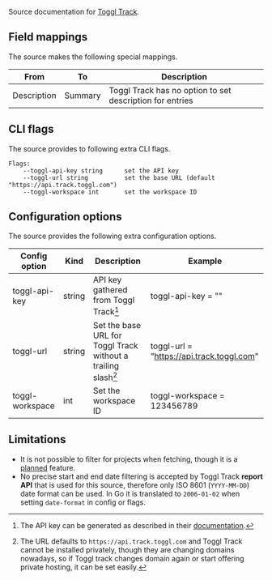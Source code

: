 Source documentation for [Toggl Track](https://track.toggl.com/).

## Field mappings

The source makes the following special mappings.

| From        | To      | Description                                              |
| ----------- | ------- | -------------------------------------------------------- |
| Description | Summary | Toggl Track has no option to set description for entries |

## CLI flags

The source provides to following extra CLI flags.

```plaintext
Flags:
    --toggl-api-key string      set the API key
    --toggl-url string          set the base URL (default "https://api.track.toggl.com")
    --toggl-workspace int       set the workspace ID
```

## Configuration options

The source provides the following extra configuration options.

| Config option   | Kind   | Description                                                   | Example                                   |
| --------------- | ------ | ------------------------------------------------------------- | ----------------------------------------- |
| toggl-api-key   | string | API key gathered from Toggl Track[^1]                         | toggl-api-key = "<API KEY>"               |
| toggl-url       | string | Set the base URL for Toggl Track without a trailing slash[^2] | toggl-url = "https://api.track.toggl.com" |
| toggl-workspace | int    | Set the workspace ID                                          | toggl-workspace = 123456789               |

## Limitations

- It is not possible to filter for projects when fetching, though it is a [planned](https://github.com/gabor-boros/minutes/issues/1) feature.
- No precise start and end date filtering is accepted by Toggl Track **report API** that is used for this source, therefore only ISO 8601 (`YYYY-MM-DD`) date format can be used. In Go it is translated to `2006-01-02` when setting `date-format` in config or flags.

[^1]: The API key can be generated as described in their [documentation](https://support.toggl.com/en/articles/3116844-where-is-my-api-key-located).
[^2]: The URL defaults to `https://api.track.toggl.com` and Toggl Track cannot be installed privately, though they are changing domains nowadays, so if Toggl track changes domain again or start offering private hosting, it can be set easily.
